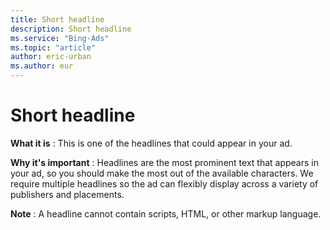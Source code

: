 ```yaml
---
title: Short headline
description: Short headline
ms.service: "Bing-Ads"
ms.topic: "article"
author: eric-urban
ms.author: eur
---
```


# Short headline

**What it is** : This is one of the headlines that could appear in your ad.

**Why it's important** : Headlines are the most prominent text that appears in your ad, so you should make the most out of the available characters. We require multiple headlines so the ad can flexibly display across a variety of publishers and placements.

**Note** : A headline cannot contain scripts, HTML, or other markup language.


